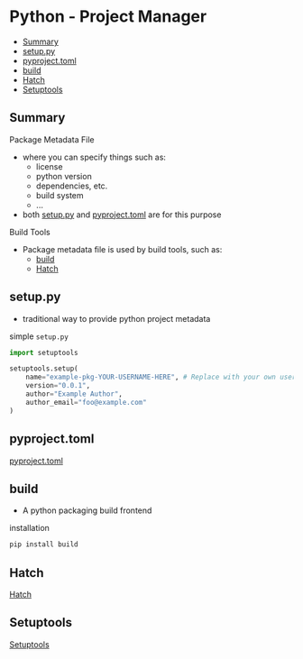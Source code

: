 # Python - Project Manager

* [Summary](#summary)
* [setup.py](#setup.py)
* [pyproject.toml](#pyproject.toml)
* [build](#build)
* [Hatch](#hatch)
* [Setuptools](#setuptools)

## Summary

Package Metadata File

- where you can specify things such as:
  - license
  - python version
  - dependencies, etc.
  - build system
  - ...
- both [setup.py](#setup.py) and [pyproject.toml](#pyproject.toml) are for this purpose

Build Tools

- Package metadata file is used by build tools, such as:
  - [build](#build)
  - [Hatch](#Hatch)

## setup.py

- traditional way to provide python project metadata

simple `setup.py`

```py
import setuptools

setuptools.setup(
    name="example-pkg-YOUR-USERNAME-HERE", # Replace with your own username
    version="0.0.1",
    author="Example Author",
    author_email="foo@example.com"
)
```

## pyproject.toml

[pyproject.toml](python-pyprojecttoml.md)

## build

- A python packaging build frontend

installation

```sh
pip install build
```

## Hatch

[Hatch](python-hatch.md)

## Setuptools

[Setuptools](python-setuptools.md)

